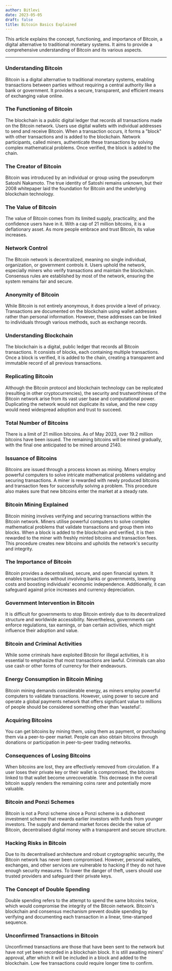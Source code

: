 ```yaml
---
author: Bitlevi
date: 2023-05-05
draft: false
title: Bitcoin Basics Explained
---
```


This article explains the concept, functioning, and importance of Bitcoin, a digital alternative to traditional monetary systems. It aims to provide a comprehensive understanding of Bitcoin and its various aspects.

---

### Understanding Bitcoin

Bitcoin is a digital alternative to traditional monetary systems, enabling transactions between parties without requiring a central authority like a bank or government. It provides a secure, transparent, and efficient means of exchanging value online.

### The Functioning of Bitcoin

The blockchain is a public digital ledger that records all transactions made on the Bitcoin network. Users use digital wallets with individual addresses to send and receive Bitcoin. When a transaction occurs, it forms a "block" with other transactions and is added to the blockchain. Network participants, called miners, authenticate these transactions by solving complex mathematical problems. Once verified, the block is added to the chain. 

### The Creator of Bitcoin

Bitcoin was introduced by an individual or group using the pseudonym Satoshi Nakamoto. The true identity of Satoshi remains unknown, but their 2008 whitepaper laid the foundation for Bitcoin and the underlying blockchain technology.

### The Value of Bitcoin

The value of Bitcoin comes from its limited supply, practicality, and the confidence users have in it. With a cap of 21 million bitcoins, it is a deflationary asset. As more people embrace and trust Bitcoin, its value increases.

### Network Control

The Bitcoin network is decentralized, meaning no single individual, organization, or government controls it. Users uphold the network, especially miners who verify transactions and maintain the blockchain. Consensus rules are established by most of the network, ensuring the system remains fair and secure.

### Anonymity of Bitcoin

While Bitcoin is not entirely anonymous, it does provide a level of privacy. Transactions are documented on the blockchain using wallet addresses rather than personal information. However, these addresses can be linked to individuals through various methods, such as exchange records.

### Understanding Blockchain

The blockchain is a digital, public ledger that records all Bitcoin transactions. It consists of blocks, each containing multiple transactions. Once a block is verified, it is added to the chain, creating a transparent and immutable record of all previous transactions.

### Replicating Bitcoin

Although the Bitcoin protocol and blockchain technology can be replicated (resulting in other cryptocurrencies), the security and trustworthiness of the Bitcoin network arise from its vast user base and computational power. Duplicating the network would not duplicate its value, and the new copy would need widespread adoption and trust to succeed.

### Total Number of Bitcoins

There is a limit of 21 million bitcoins. As of May 2023, over 19.2 million bitcoins have been issued. The remaining bitcoins will be mined gradually, with the final one anticipated to be mined around 2140.

### Issuance of Bitcoins 

Bitcoins are issued through a process known as mining. Miners employ powerful computers to solve intricate mathematical problems validating and securing transactions. A miner is rewarded with newly produced bitcoins and transaction fees for successfully solving a problem. This procedure also makes sure that new bitcoins enter the market at a steady rate.

### Bitcoin Mining Explained 

Bitcoin mining involves verifying and securing transactions within the Bitcoin network. Miners utilise powerful computers to solve complex mathematical problems that validate transactions and group them into blocks. When a block is added to the blockchain and verified, it is then rewarded to the miner with freshly minted bitcoins and transaction fees. This procedure creates new bitcoins and upholds the network's security and integrity.

### The Importance of Bitcoin 

Bitcoin provides a decentralised, secure, and open financial system. It enables transactions without involving banks or governments, lowering costs and boosting individuals' economic independence. Additionally, it can safeguard against price increases and currency depreciation.

### Government Intervention in Bitcoin

It is difficult for governments to stop Bitcoin entirely due to its decentralized structure and worldwide accessibility. Nevertheless, governments can enforce regulations, tax earnings, or ban certain activities, which might influence their adoption and value.

### Bitcoin and Criminal Activities

While some criminals have exploited Bitcoin for illegal activities, it is essential to emphasize that most transactions are lawful. Criminals can also use cash or other forms of currency for their endeavours.

### Energy Consumption in Bitcoin Mining

Bitcoin mining demands considerable energy, as miners employ powerful computers to validate transactions. However, using power to secure and operate a global payments network that offers significant value to millions of people should be considered something other than 'wasteful'.

### Acquiring Bitcoins 

You can get bitcoins by mining them, using them as payment, or purchasing them via a peer-to-peer market. People can also obtain bitcoins through donations or participation in peer-to-peer trading networks.

### Consequences of Losing Bitcoins

When bitcoins are lost, they are effectively removed from circulation. If a user loses their private key or their wallet is compromised, the bitcoins linked to that wallet become unrecoverable. This decrease in the overall bitcoin supply renders the remaining coins rarer and potentially more valuable.

### Bitcoin and Ponzi Schemes 

Bitcoin is not a Ponzi scheme since a Ponzi scheme is a dishonest investment scheme that rewards earlier investors with funds from younger investors. The supply and demand market forces decide the value of Bitcoin, decentralised digital money with a transparent and secure structure.

### Hacking Risks in Bitcoin 

Due to its decentralised architecture and robust cryptographic security, the Bitcoin network has never been compromised. However, personal wallets, exchanges, and other services are vulnerable to hacking if they do not have enough security measures. To lower the danger of theft, users should use trusted providers and safeguard their private keys.

### The Concept of Double Spending

Double spending refers to the attempt to spend the same bitcoins twice, which would compromise the integrity of the Bitcoin network. Bitcoin's blockchain and consensus mechanism prevent double spending by verifying and documenting each transaction in a linear, time-stamped sequence.

### Unconfirmed Transactions in Bitcoin

Unconfirmed transactions are those that have been sent to the network but have not yet been recorded in a blockchain block. It is still awaiting miners' approval, after which it will be included in a block and added to the blockchain. Low fee transactions could require longer time to confirm.
